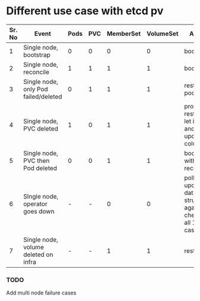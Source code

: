 # Different use case with etcd pv

|Sr. No|Event|Pods|PVC|MemberSet|VolumeSet|Action|
|---|---|---|---|--|---|---|
|1| Single node, bootstrap|0|0|0|0|bootstrap|
|2| Single node, reconcile|1|1|1|1|bootstrap|
|3| Single node, only Pod failed/deleted|0|1|1|1|restart pod|
|4| Single node, PVC deleted|1|0|1|1|probably restore or let it be and update columeset|
|5|Single node, PVC then Pod deleted| 0|0|1|1|bootstrap with recovery|
|6| SIngle node, operator goes down| -|-|0|0|poll and updated data structure again check for all 1-4 cases|
|7| Single node, volume deleted on infra|-|-|1|1|restore|

### TODO

Add multi node failure cases
